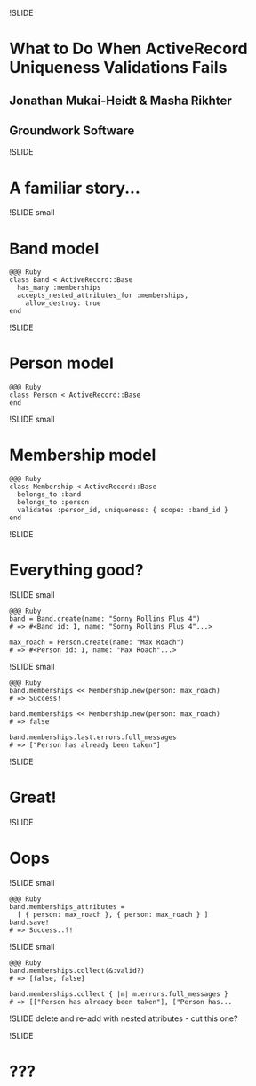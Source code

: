 !SLIDE
# What to Do When ActiveRecord Uniqueness Validations Fails
## Jonathan Mukai-Heidt & Masha Rikhter
## Groundwork Software

!SLIDE
# A familiar story...

!SLIDE small
# Band model

    @@@ Ruby
    class Band < ActiveRecord::Base
      has_many :memberships
      accepts_nested_attributes_for :memberships,
        allow_destroy: true
    end

!SLIDE
# Person model

    @@@ Ruby
    class Person < ActiveRecord::Base
    end

!SLIDE small
# Membership model

    @@@ Ruby
    class Membership < ActiveRecord::Base
      belongs_to :band
      belongs_to :person
      validates :person_id, uniqueness: { scope: :band_id }
    end

!SLIDE
# Everything good?

!SLIDE small

    @@@ Ruby
    band = Band.create(name: "Sonny Rollins Plus 4")
    # => #<Band id: 1, name: "Sonny Rollins Plus 4"...>

    max_roach = Person.create(name: "Max Roach")
    # => #<Person id: 1, name: "Max Roach"...>

!SLIDE small

    @@@ Ruby
    band.memberships << Membership.new(person: max_roach)
    # => Success!

    band.memberships << Membership.new(person: max_roach)
    # => false

    band.memberships.last.errors.full_messages
    # => ["Person has already been taken"]

!SLIDE
# Great!

!SLIDE
# Oops

!SLIDE small

    @@@ Ruby
    band.memberships_attributes =
      [ { person: max_roach }, { person: max_roach } ]
    band.save!
    # => Success..?!

!SLIDE small

    @@@ Ruby
    band.memberships.collect(&:valid?)
    # => [false, false]

    band.memberships.collect { |m| m.errors.full_messages }
    # => [["Person has already been taken"], ["Person has...

!SLIDE delete and re-add with nested attributes - cut this one?

!SLIDE
# ???

